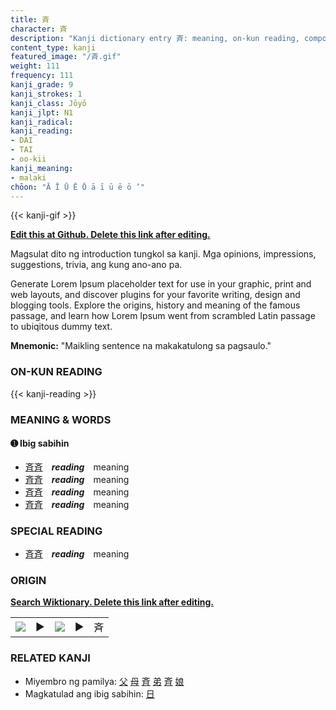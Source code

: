 ```yaml
---
title: 斉
character: 斉
description: "Kanji dictionary entry 斉: meaning, on-kun reading, compounds, origin, related kanji"
content_type: kanji
featured_image: "/斉.gif"
weight: 111
frequency: 111
kanji_grade: 9
kanji_strokes: 1
kanji_class: Jōyō
kanji_jlpt: N1
kanji_radical: 
kanji_reading: 
- DAI
- TAI
- oo-kii
kanji_meaning:
- malaki
chōon: "Ā Ī Ū Ē Ō ā ī ū ē ō ’"
---
```

[//]: # (Don't edit the line below. Kanji animated GIF code is automatically generated.)
{{< kanji-gif >}}

[//]: # (Edit below this line.)

**[Edit this at Github. Delete this link after editing.](https://github.com/tim0g/tim/tree/main/content/kanji/斉/index.md)**

Magsulat dito ng introduction tungkol sa kanji. Mga opinions, impressions, suggestions, trivia, ang kung ano-ano pa.

Generate Lorem Ipsum placeholder text for use in your graphic, print and web layouts, and discover plugins for your favorite writing, design and blogging tools. Explore the origins, history and meaning of the famous passage, and learn how Lorem Ipsum went from scrambled Latin passage to ubiqitous dummy text.
 
**Mnemonic:** "Maikling sentence na makakatulong sa pagsaulo."

### ON-KUN READING

[//]: # (Don't edit the line below. ON-KUN READING code is automatically generated.)
{{< kanji-reading >}}

### MEANING & WORDS

#### ➊ **Ibig sabihin**
  - [斉](../斉)[斉](../斉)　***reading***　meaning
  - [斉](../斉)[斉](../斉)　***reading***　meaning
  - [斉](../斉)[斉](../斉)　***reading***　meaning
  - [斉](../斉)[斉](../斉)　***reading***　meaning

### SPECIAL READING
  - [斉](../斉)[斉](../斉)　***reading***　meaning

### ORIGIN

**[Search Wiktionary. Delete this link after editing.](https://wiktionary.org/wiki/斉)**
<table class="kanji-table"><tr><td>
<img src="60px-斉-bronze.svg.png">
</td><td>▶</td><td>
<img src="60px-斉-oracle.svg.png">
</td><td>▶</td>
<td class="kanji-origin">斉</td>
</tr></table>

### RELATED KANJI
- Miyembro ng pamilya: [父](../父) [母](../母) [斉](../斉) [弟](../弟) [斉](../斉) [娘](../娘)
- Magkatulad ang ibig sabihin: [日](../日)
